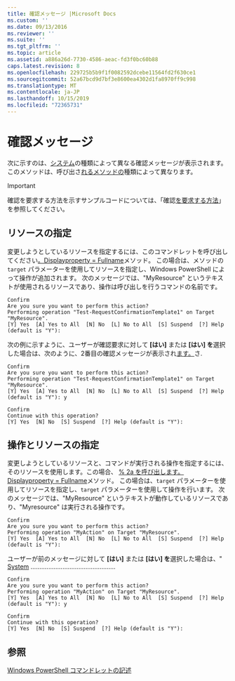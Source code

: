 ```yaml
---
title: 確認メッセージ |Microsoft Docs
ms.custom: ''
ms.date: 09/13/2016
ms.reviewer: ''
ms.suite: ''
ms.tgt_pltfrm: ''
ms.topic: article
ms.assetid: a886a26d-7730-4586-aeac-fd3f0bc60b88
caps.latest.revision: 8
ms.openlocfilehash: 229725b5b9f1f0082592dcebe11564fd2f630ce1
ms.sourcegitcommit: 52a67bcd9d7bf3e8600ea4302d1fa8970ff9c998
ms.translationtype: MT
ms.contentlocale: ja-JP
ms.lasthandoff: 10/15/2019
ms.locfileid: "72365731"
---
```

# <a name="confirmation-messages"></a>確認メッセージ

次に示すのは、[システム](/dotnet/api/System.Management.Automation.Cmdlet.ShouldProcess)の種類によって異なる確認メッセージが表示されます。このメソッドは、呼び出さ[れるメソッドの](/dotnet/api/System.Management.Automation.Cmdlet.ShouldContinue)種類によって異なります。

> [!IMPORTANT]
> 確認を要求する方法を示すサンプルコードについては、「確認[を要求する方法](./how-to-request-confirmations.md)」を参照してください。

## <a name="specifying-the-resource"></a>リソースの指定

変更しようとしているリソースを指定するには、このコマンドレットを呼び出してください[。Displayproperty = Fullname](/dotnet/api/System.Management.Automation.Cmdlet.ShouldProcess?view=powershellsdk-1.1.0)メソッド。 この場合は、メソッドの `target` パラメーターを使用してリソースを指定し、Windows PowerShell によって操作が追加されます。 次のメッセージでは、"MyResource" というテキストが使用されるリソースであり、操作は呼び出しを行うコマンドの名前です。

```output
Confirm
Are you sure you want to perform this action?
Performing operation "Test-RequestConfirmationTemplate1" on Target "MyResource".
[Y] Yes  [A] Yes to All  [N] No  [L] No to All  [S] Suspend  [?] Help (default is "Y"):
```

次の例に示すように、ユーザーが確認要求に対して **[はい]** または **[はい] を**選択した場合は、次のように、2番目の確認メッセージが表示され[ます。](/dotnet/api/System.Management.Automation.Cmdlet.ShouldContinue)さ.

```output
Confirm
Are you sure you want to perform this action?
Performing operation "Test-RequestConfirmationTemplate1" on Target "MyResource".
[Y] Yes  [A] Yes to All  [N] No  [L] No to All  [S] Suspend  [?] Help (default is "Y"): y

Confirm
Continue with this operation?
[Y] Yes  [N] No  [S] Suspend  [?] Help (default is "Y"):
```

## <a name="specifying-the-operation-and-resource"></a>操作とリソースの指定

変更しようとしているリソースと、コマンドが実行される操作を指定するには、そのリソースを使用します。この場合、 [% 2a を呼び出します。Displayproperty = Fullname](/dotnet/api/System.Management.Automation.Cmdlet.ShouldProcess?view=powershellsdk-1.1.0)メソッド。 この場合は、`target` パラメーターを使用してリソースを指定し、`target` パラメーターを使用して操作を行います。 次のメッセージでは、"MyResource" というテキストが動作しているリソースであり、"Myresource" は実行される操作です。

```output
Confirm
Are you sure you want to perform this action?
Performing operation "MyAction" on Target "MyResource".
[Y] Yes  [A] Yes to All  [N] No  [L] No to All  [S] Suspend  [?] Help (default is "Y"):
```

ユーザーが前のメッセージに対して **[はい]** または **[はい] を**選択した場合は、" [System](/dotnet/api/System.Management.Automation.Cmdlet.ShouldContinue) ................................................

```output
Confirm
Are you sure you want to perform this action?
Performing operation "MyAction" on Target "MyResource".
[Y] Yes  [A] Yes to All  [N] No  [L] No to All  [S] Suspend  [?] Help (default is "Y"): y

Confirm
Continue with this operation?
[Y] Yes  [N] No  [S] Suspend  [?] Help (default is "Y"):
```

## <a name="see-also"></a>参照

[Windows PowerShell コマンドレットの記述](./writing-a-windows-powershell-cmdlet.md)
